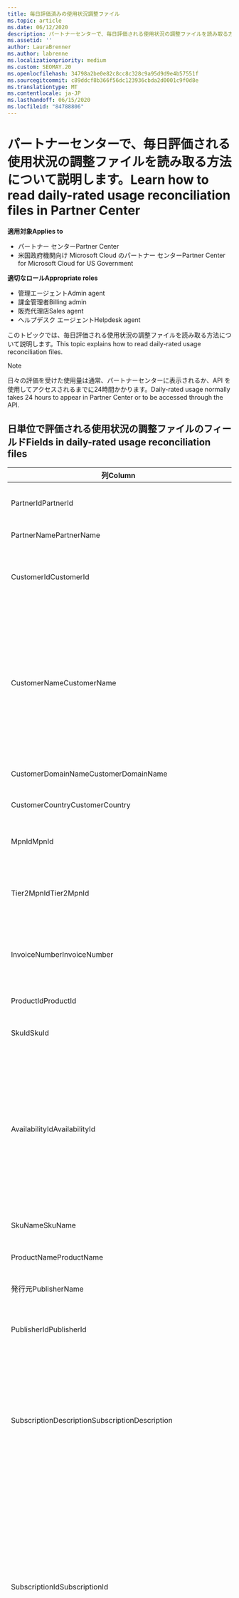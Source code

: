 ```yaml
---
title: 毎日評価済みの使用状況調整ファイル
ms.topic: article
ms.date: 06/12/2020
description: パートナーセンターで、毎日評価される使用状況の調整ファイルを読み取る方法について説明します。
ms.assetid: ''
author: LauraBrenner
ms.author: labrenne
ms.localizationpriority: medium
ms.custom: SEOMAY.20
ms.openlocfilehash: 34798a2be0e82c8cc8c328c9a95d9d9e4b57551f
ms.sourcegitcommit: c89ddcf8b366f56dc123936cbda2d0001c9f0d8e
ms.translationtype: MT
ms.contentlocale: ja-JP
ms.lasthandoff: 06/15/2020
ms.locfileid: "84788806"
---
```

# <a name="learn-how-to-read-daily-rated-usage-reconciliation-files-in-partner-center"></a><span data-ttu-id="6496a-103">パートナーセンターで、毎日評価される使用状況の調整ファイルを読み取る方法について説明します。</span><span class="sxs-lookup"><span data-stu-id="6496a-103">Learn how to read daily-rated usage reconciliation files in Partner Center</span></span>

<span data-ttu-id="6496a-104">**適用対象**</span><span class="sxs-lookup"><span data-stu-id="6496a-104">**Applies to**</span></span>

- <span data-ttu-id="6496a-105">パートナー センター</span><span class="sxs-lookup"><span data-stu-id="6496a-105">Partner Center</span></span>
- <span data-ttu-id="6496a-106">米国政府機関向け Microsoft Cloud のパートナー センター</span><span class="sxs-lookup"><span data-stu-id="6496a-106">Partner Center for Microsoft Cloud for US Government</span></span>

<span data-ttu-id="6496a-107">**適切なロール**</span><span class="sxs-lookup"><span data-stu-id="6496a-107">**Appropriate roles**</span></span>

- <span data-ttu-id="6496a-108">管理エージェント</span><span class="sxs-lookup"><span data-stu-id="6496a-108">Admin agent</span></span>
- <span data-ttu-id="6496a-109">課金管理者</span><span class="sxs-lookup"><span data-stu-id="6496a-109">Billing admin</span></span>
- <span data-ttu-id="6496a-110">販売代理店</span><span class="sxs-lookup"><span data-stu-id="6496a-110">Sales agent</span></span>
- <span data-ttu-id="6496a-111">ヘルプデスク エージェント</span><span class="sxs-lookup"><span data-stu-id="6496a-111">Helpdesk agent</span></span>

<span data-ttu-id="6496a-112">このトピックでは、毎日評価される使用状況の調整ファイルを読み取る方法について説明します。</span><span class="sxs-lookup"><span data-stu-id="6496a-112">This topic explains how to read daily-rated usage reconciliation files.</span></span>

>[!NOTE]
><span data-ttu-id="6496a-113">日々の評価を受けた使用量は通常、パートナーセンターに表示されるか、API を使用してアクセスされるまでに24時間かかります。</span><span class="sxs-lookup"><span data-stu-id="6496a-113">Daily-rated usage normally takes 24 hours to appear in Partner Center or to be accessed through the API.</span></span>

## <a name="fields-in-daily-rated-usage-reconciliation-files"></a><span data-ttu-id="6496a-114">日単位で評価される使用状況の調整ファイルのフィールド</span><span class="sxs-lookup"><span data-stu-id="6496a-114">Fields in daily-rated usage reconciliation files</span></span>

| <span data-ttu-id="6496a-115">列</span><span class="sxs-lookup"><span data-stu-id="6496a-115">Column</span></span> | <span data-ttu-id="6496a-116">説明</span><span class="sxs-lookup"><span data-stu-id="6496a-116">Description</span></span> |
| ------ | ----------- |
| <span data-ttu-id="6496a-117">PartnerId</span><span class="sxs-lookup"><span data-stu-id="6496a-117">PartnerId</span></span> | <span data-ttu-id="6496a-118">GUID 形式のパートナー識別子。</span><span class="sxs-lookup"><span data-stu-id="6496a-118">Partner identifier in GUID format.</span></span> |
| <span data-ttu-id="6496a-119">PartnerName</span><span class="sxs-lookup"><span data-stu-id="6496a-119">PartnerName</span></span> | <span data-ttu-id="6496a-120">パートナー名。</span><span class="sxs-lookup"><span data-stu-id="6496a-120">Partner name.</span></span> |
| <span data-ttu-id="6496a-121">CustomerId</span><span class="sxs-lookup"><span data-stu-id="6496a-121">CustomerId</span></span> | <span data-ttu-id="6496a-122">GUID 形式の顧客の一意の Microsoft 識別子。</span><span class="sxs-lookup"><span data-stu-id="6496a-122">Unique Microsoft identifier for the customer in GUID format.</span></span> |
| <span data-ttu-id="6496a-123">CustomerName</span><span class="sxs-lookup"><span data-stu-id="6496a-123">CustomerName</span></span> | <span data-ttu-id="6496a-124">パートナー センターで報告される顧客の組織名。</span><span class="sxs-lookup"><span data-stu-id="6496a-124">Customer's organization name as reported in Partner Center.</span></span> <span data-ttu-id="6496a-125">*このコラムは、請求書をシステム情報に合わせて調整する場合に非常に重要です。*</span><span class="sxs-lookup"><span data-stu-id="6496a-125">*This column is very important for reconciling the invoice with your system information.*</span></span> |
| <span data-ttu-id="6496a-126">CustomerDomainName</span><span class="sxs-lookup"><span data-stu-id="6496a-126">CustomerDomainName</span></span> | <span data-ttu-id="6496a-127">顧客のドメイン名。</span><span class="sxs-lookup"><span data-stu-id="6496a-127">The customer's domain name.</span></span> |
| <span data-ttu-id="6496a-128">CustomerCountry</span><span class="sxs-lookup"><span data-stu-id="6496a-128">CustomerCountry</span></span> | <span data-ttu-id="6496a-129">顧客の在住国。</span><span class="sxs-lookup"><span data-stu-id="6496a-129">The country in which the customer is located.</span></span> |
| <span data-ttu-id="6496a-130">MpnId</span><span class="sxs-lookup"><span data-stu-id="6496a-130">MpnId</span></span> | <span data-ttu-id="6496a-131">CSP パートナーの MPN 識別子。</span><span class="sxs-lookup"><span data-stu-id="6496a-131">MPN identifier of the CSP partner.</span></span> |
| <span data-ttu-id="6496a-132">Tier2MpnId</span><span class="sxs-lookup"><span data-stu-id="6496a-132">Tier2MpnId</span></span> | <span data-ttu-id="6496a-133">サブスクリプションの販売店の MPN 識別子。</span><span class="sxs-lookup"><span data-stu-id="6496a-133">MPN identifier of the reseller of record for the subscription.</span></span> |
| <span data-ttu-id="6496a-134">InvoiceNumber</span><span class="sxs-lookup"><span data-stu-id="6496a-134">InvoiceNumber</span></span> | <span data-ttu-id="6496a-135">指定されたトランザクションが含まれている請求書番号。</span><span class="sxs-lookup"><span data-stu-id="6496a-135">Invoice number where the specified transaction appears.</span></span> |
| <span data-ttu-id="6496a-136">ProductId</span><span class="sxs-lookup"><span data-stu-id="6496a-136">ProductId</span></span> | <span data-ttu-id="6496a-137">製品の識別子。</span><span class="sxs-lookup"><span data-stu-id="6496a-137">The identifier for the product.</span></span> |
| <span data-ttu-id="6496a-138">SkuId</span><span class="sxs-lookup"><span data-stu-id="6496a-138">SkuId</span></span> | <span data-ttu-id="6496a-139">特定の SKU の識別子。</span><span class="sxs-lookup"><span data-stu-id="6496a-139">The identifier for a particular SKU.</span></span> |
| <span data-ttu-id="6496a-140">AvailabilityId</span><span class="sxs-lookup"><span data-stu-id="6496a-140">AvailabilityId</span></span> | <span data-ttu-id="6496a-141">特定の SKU の可用性の識別子。</span><span class="sxs-lookup"><span data-stu-id="6496a-141">The identifier for a particular SKU's availability.</span></span> <span data-ttu-id="6496a-142">これは、指定された国、通貨、業界セグメントなどで SKU を購入できるかどうかを示します。</span><span class="sxs-lookup"><span data-stu-id="6496a-142">This shows whether the SKU is available for purchase in the given country, currency, industry segment, etc.</span></span> |
| <span data-ttu-id="6496a-143">SkuName</span><span class="sxs-lookup"><span data-stu-id="6496a-143">SkuName</span></span> | <span data-ttu-id="6496a-144">特定 SKU のタイトル。</span><span class="sxs-lookup"><span data-stu-id="6496a-144">The title for a particular SKU.</span></span> |
| <span data-ttu-id="6496a-145">ProductName</span><span class="sxs-lookup"><span data-stu-id="6496a-145">ProductName</span></span> | <span data-ttu-id="6496a-146">製品の名前です。</span><span class="sxs-lookup"><span data-stu-id="6496a-146">The name of the product.</span></span> |
| <span data-ttu-id="6496a-147">発行元</span><span class="sxs-lookup"><span data-stu-id="6496a-147">PublisherName</span></span> | <span data-ttu-id="6496a-148">発行元の名前。</span><span class="sxs-lookup"><span data-stu-id="6496a-148">The name of the publisher.</span></span> |
| <span data-ttu-id="6496a-149">PublisherId</span><span class="sxs-lookup"><span data-stu-id="6496a-149">PublisherId</span></span> | <span data-ttu-id="6496a-150">GUID 形式のパブリッシャーの識別子。</span><span class="sxs-lookup"><span data-stu-id="6496a-150">The identifier of the publisher in GUID format.</span></span> |
| <span data-ttu-id="6496a-151">SubscriptionDescription</span><span class="sxs-lookup"><span data-stu-id="6496a-151">SubscriptionDescription</span></span> | <span data-ttu-id="6496a-152">価格表で定義されている、顧客が購入したサービス プランの名前。</span><span class="sxs-lookup"><span data-stu-id="6496a-152">The name of the service offering purchased by the customer, as defined in the price list.</span></span> <span data-ttu-id="6496a-153">(これは、 **Offername**と同じフィールドです)。</span><span class="sxs-lookup"><span data-stu-id="6496a-153">(This is an identical field to **OfferName**).</span></span> |
| <span data-ttu-id="6496a-154">SubscriptionId</span><span class="sxs-lookup"><span data-stu-id="6496a-154">SubscriptionId</span></span> | <span data-ttu-id="6496a-155">Microsoft 請求プラットフォームでのサブスクリプションの一意識別子。</span><span class="sxs-lookup"><span data-stu-id="6496a-155">Unique identifier for a subscription in the Microsoft billing platform.</span></span> <span data-ttu-id="6496a-156">調整には使用されません。</span><span class="sxs-lookup"><span data-stu-id="6496a-156">Not used for reconciliation.</span></span> <span data-ttu-id="6496a-157">*この識別子は、パートナー管理コンソールの**サブスクリプション ID**と同じではありません。*</span><span class="sxs-lookup"><span data-stu-id="6496a-157">*This identifier is not the same as the **Subscription ID** on the partner admin console.*</span></span> |
| <span data-ttu-id="6496a-158">ChargeStartDate</span><span class="sxs-lookup"><span data-stu-id="6496a-158">ChargeStartDate</span></span> | <span data-ttu-id="6496a-159">請求サイクルの開始日 (以前の請求サイクルから以前に使用されていた使用状況データを表示していない日付を表示する場合を除く)。</span><span class="sxs-lookup"><span data-stu-id="6496a-159">Start date of the billing cycle (except when presenting dates of previously uncharged latent usage data from the previous billing cycle).</span></span> <span data-ttu-id="6496a-160">この時間は常に、1 日の開始時刻である 0:00 です。</span><span class="sxs-lookup"><span data-stu-id="6496a-160">The time is always the beginning of the day, 0:00.</span></span> |
| <span data-ttu-id="6496a-161">ChargeEndDate</span><span class="sxs-lookup"><span data-stu-id="6496a-161">ChargeEndDate</span></span> | <span data-ttu-id="6496a-162">請求サイクルの終了日 (以前のサイクルから過去の使用状況データを除外した日付を表示する場合を除く)。</span><span class="sxs-lookup"><span data-stu-id="6496a-162">End date of billing cycle (except when presenting dates of previously uncharged latent usage data from the previous biling cycle).</span></span> <span data-ttu-id="6496a-163">時刻は常に、その日の終わりの時刻 (23:59) になります。</span><span class="sxs-lookup"><span data-stu-id="6496a-163">The time is always the end of the day, 23:59.</span></span> |
| <span data-ttu-id="6496a-164">UsageDate</span><span class="sxs-lookup"><span data-stu-id="6496a-164">UsageDate</span></span> | <span data-ttu-id="6496a-165">サービス使用の日付。</span><span class="sxs-lookup"><span data-stu-id="6496a-165">Date of service usage.</span></span> |
| <span data-ttu-id="6496a-166">MeterType</span><span class="sxs-lookup"><span data-stu-id="6496a-166">MeterType</span></span> | <span data-ttu-id="6496a-167">メーターの種類。</span><span class="sxs-lookup"><span data-stu-id="6496a-167">The type of meter.</span></span> |
| <span data-ttu-id="6496a-168">MeterCategory</span><span class="sxs-lookup"><span data-stu-id="6496a-168">MeterCategory</span></span> | <span data-ttu-id="6496a-169">使用状況の最上位レベルのサービス。</span><span class="sxs-lookup"><span data-stu-id="6496a-169">The top-level service for the usage.</span></span> |
| <span data-ttu-id="6496a-170">MeterId</span><span class="sxs-lookup"><span data-stu-id="6496a-170">MeterId</span></span> | <span data-ttu-id="6496a-171">使用されているメーターの識別子。</span><span class="sxs-lookup"><span data-stu-id="6496a-171">The identifier for the meter being used.</span></span> |
| <span data-ttu-id="6496a-172">MeterSubCategory</span><span class="sxs-lookup"><span data-stu-id="6496a-172">MeterSubCategory</span></span> | <span data-ttu-id="6496a-173">料金に影響する可能性のある Azure サービスの種類。</span><span class="sxs-lookup"><span data-stu-id="6496a-173">The type of Azure service, which can affect the rate.</span></span> |
| <span data-ttu-id="6496a-174">MeterName</span><span class="sxs-lookup"><span data-stu-id="6496a-174">MeterName</span></span> | <span data-ttu-id="6496a-175">使用しているメーターの測定単位。</span><span class="sxs-lookup"><span data-stu-id="6496a-175">The unit of measure for the meter being consumed.</span></span> |
| <span data-ttu-id="6496a-176">MeterRegion</span><span class="sxs-lookup"><span data-stu-id="6496a-176">MeterRegion</span></span> | <span data-ttu-id="6496a-177">この列は、これが該当し、設定されている場合に、サービスの領域内でのデータ センターの場所を識別します。</span><span class="sxs-lookup"><span data-stu-id="6496a-177">This column identifies the location of a data center within the region for services where this is applicable and populated.</span></span> |
| <span data-ttu-id="6496a-178">ユニット</span><span class="sxs-lookup"><span data-stu-id="6496a-178">Unit</span></span> | <span data-ttu-id="6496a-179">リソース**名**の単位です。</span><span class="sxs-lookup"><span data-stu-id="6496a-179">The unit of the resource **Name**.</span></span> |
| <span data-ttu-id="6496a-180">ResourceLocation</span><span class="sxs-lookup"><span data-stu-id="6496a-180">ResourceLocation</span></span> | <span data-ttu-id="6496a-181">メーターが実行されているデータセンター。</span><span class="sxs-lookup"><span data-stu-id="6496a-181">The data center where the meter is running.</span></span> |
| <span data-ttu-id="6496a-182">ConsumedService</span><span class="sxs-lookup"><span data-stu-id="6496a-182">ConsumedService</span></span> | <span data-ttu-id="6496a-183">使用した Azure プラットフォーム サービス。</span><span class="sxs-lookup"><span data-stu-id="6496a-183">The Azure platform service that you used.</span></span> |
| <span data-ttu-id="6496a-184">ResourceGroup</span><span class="sxs-lookup"><span data-stu-id="6496a-184">ResourceGroup</span></span> | <span data-ttu-id="6496a-185">Azure ソリューションの関連リソースを保持するコンテナーを表します。</span><span class="sxs-lookup"><span data-stu-id="6496a-185">Represents a container that holds related resources for an Azure solution.</span></span> |
| <span data-ttu-id="6496a-186">ResourceURI</span><span class="sxs-lookup"><span data-stu-id="6496a-186">ResourceURI</span></span> | <span data-ttu-id="6496a-187">使用されているリソースの URI。</span><span class="sxs-lookup"><span data-stu-id="6496a-187">The URI of the resource being used.</span></span> |
| <span data-ttu-id="6496a-188">ChargeType</span><span class="sxs-lookup"><span data-stu-id="6496a-188">ChargeType</span></span> | <span data-ttu-id="6496a-189">料金または調整の種類。</span><span class="sxs-lookup"><span data-stu-id="6496a-189">The type of charge or adjustment.</span></span>  |
| <span data-ttu-id="6496a-190">UnitPrice</span><span class="sxs-lookup"><span data-stu-id="6496a-190">UnitPrice</span></span> | <span data-ttu-id="6496a-191">ライセンスあたりの料金。購入時の価格表に記載されています。</span><span class="sxs-lookup"><span data-stu-id="6496a-191">Price per license, as published in the price list at the time of purchase.</span></span> <span data-ttu-id="6496a-192">この価格が、調整中に請求システムに格納されている情報と一致していることを確認してください。</span><span class="sxs-lookup"><span data-stu-id="6496a-192">Make sure this price matches the information stored in your billing system during reconciliation.</span></span> |
| <span data-ttu-id="6496a-193">Quantity</span><span class="sxs-lookup"><span data-stu-id="6496a-193">Quantity</span></span> | <span data-ttu-id="6496a-194">ライセンス数。</span><span class="sxs-lookup"><span data-stu-id="6496a-194">Number of licenses.</span></span> <span data-ttu-id="6496a-195">この価格が、調整中に請求システムに格納されている情報と一致していることを確認してください。</span><span class="sxs-lookup"><span data-stu-id="6496a-195">Make sure this price matches the information stored in your billing system during reconciliation.</span></span> |
| <span data-ttu-id="6496a-196">Unittype.pixel 単位</span><span class="sxs-lookup"><span data-stu-id="6496a-196">UnitType</span></span> | <span data-ttu-id="6496a-197">メーターが課金するユニットの種類。</span><span class="sxs-lookup"><span data-stu-id="6496a-197">The type of unit the meter is charged in.</span></span>  |
| <span data-ttu-id="6496a-198">すべての Lingpretaxtotal</span><span class="sxs-lookup"><span data-stu-id="6496a-198">BillingPreTaxTotal</span></span> | <span data-ttu-id="6496a-199">税金までの合計請求額。</span><span class="sxs-lookup"><span data-stu-id="6496a-199">Total billing amount before taxes.</span></span> |
| <span data-ttu-id="6496a-200">BillingCurrency</span><span class="sxs-lookup"><span data-stu-id="6496a-200">BillingCurrency</span></span> | <span data-ttu-id="6496a-201">顧客の地域における通貨。</span><span class="sxs-lookup"><span data-stu-id="6496a-201">The currency in the customer's geographic region.</span></span> |
| <span data-ttu-id="6496a-202">PricingPreTaxTotal</span><span class="sxs-lookup"><span data-stu-id="6496a-202">PricingPreTaxTotal</span></span> | <span data-ttu-id="6496a-203">税金が追加される前の価格。</span><span class="sxs-lookup"><span data-stu-id="6496a-203">The pricing before taxes are added.</span></span> |
| <span data-ttu-id="6496a-204">PricingCurrency</span><span class="sxs-lookup"><span data-stu-id="6496a-204">PricingCurrency</span></span> | <span data-ttu-id="6496a-205">価格表の通貨。</span><span class="sxs-lookup"><span data-stu-id="6496a-205">The currency in the price list.</span></span> |
| <span data-ttu-id="6496a-206">ServiceInfo1</span><span class="sxs-lookup"><span data-stu-id="6496a-206">ServiceInfo1</span></span> | <span data-ttu-id="6496a-207">特定の日にプロビジョニングおよび使用された Service Bus 接続の数。</span><span class="sxs-lookup"><span data-stu-id="6496a-207">The number of Service Bus connections that were provisioned and utilized on a given day.</span></span> |
| <span data-ttu-id="6496a-208">ServiceInfo2</span><span class="sxs-lookup"><span data-stu-id="6496a-208">ServiceInfo2</span></span> | <span data-ttu-id="6496a-209">省略可能なサービスに固有のメタデータをキャプチャするレガシ フィールド。</span><span class="sxs-lookup"><span data-stu-id="6496a-209">A legacy field that captures optional service-specific metadata.</span></span> |
| <span data-ttu-id="6496a-210">Tags</span><span class="sxs-lookup"><span data-stu-id="6496a-210">Tags</span></span> | <span data-ttu-id="6496a-211">ユーザーによって設定された Azure リソースの論理編成を表します。</span><span class="sxs-lookup"><span data-stu-id="6496a-211">Represents a logical organization of Azure resources set by the user.</span></span> |
| <span data-ttu-id="6496a-212">AdditionalInfo</span><span class="sxs-lookup"><span data-stu-id="6496a-212">AdditionalInfo</span></span> | <span data-ttu-id="6496a-213">他の列で説明されていない任意の追加情報。</span><span class="sxs-lookup"><span data-stu-id="6496a-213">Any additional information not covered in other columns.</span></span> |
| <span data-ttu-id="6496a-214">EffectiveUnitPrice</span><span class="sxs-lookup"><span data-stu-id="6496a-214">EffectiveUnitPrice</span></span> | <span data-ttu-id="6496a-215">割引、獲得したクレジットなど、単位ごとに課金される実際の値。</span><span class="sxs-lookup"><span data-stu-id="6496a-215">The actual value charged per unit, including any discounts, earned credit, etc.</span></span> |
| <span data-ttu-id="6496a-216">PCToBCExchangeRate</span><span class="sxs-lookup"><span data-stu-id="6496a-216">PCToBCExchangeRate</span></span> | <span data-ttu-id="6496a-217">料金通貨に適用される換算レートが請求通貨に適用されます。</span><span class="sxs-lookup"><span data-stu-id="6496a-217">Exchange rate applied for pricing currency to billing currency.</span></span> |
| <span data-ttu-id="6496a-218">PCToBCExchangeRateDate</span><span class="sxs-lookup"><span data-stu-id="6496a-218">PCToBCExchangeRateDate</span></span> | <span data-ttu-id="6496a-219">請求通貨の価格の通貨が決定される日付。</span><span class="sxs-lookup"><span data-stu-id="6496a-219">The date on which the pricing currency to the billing currency is determined.</span></span> |
| <span data-ttu-id="6496a-220">EntitlementId</span><span class="sxs-lookup"><span data-stu-id="6496a-220">EntitlementId</span></span> | <span data-ttu-id="6496a-221">Azure サブスクリプション ID を表します。</span><span class="sxs-lookup"><span data-stu-id="6496a-221">Represents the Azure Subscription ID.</span></span> |
| <span data-ttu-id="6496a-222">EntitlementDescription</span><span class="sxs-lookup"><span data-stu-id="6496a-222">EntitlementDescription</span></span> | <span data-ttu-id="6496a-223">Azure サブスクリプション ID の名前を表します。</span><span class="sxs-lookup"><span data-stu-id="6496a-223">Represents the name of the Azure Subscription ID.</span></span> |
| <span data-ttu-id="6496a-224">PartnerEarnedCreditPercentage</span><span class="sxs-lookup"><span data-stu-id="6496a-224">PartnerEarnedCreditPercentage</span></span> | <span data-ttu-id="6496a-225">品目の PartnerEarnedCredit を表示します。</span><span class="sxs-lookup"><span data-stu-id="6496a-225">Displays the PartnerEarnedCredit for the line item.</span></span> <span data-ttu-id="6496a-226">獲得クレジットは、0または15% になります</span><span class="sxs-lookup"><span data-stu-id="6496a-226">Earned credit will be either 0 or 15 percent</span></span> |
